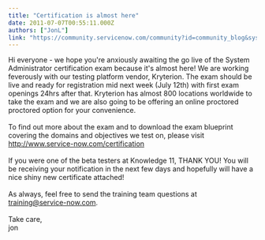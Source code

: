 ```yaml
---
title: "Certification is almost here"
date: 2011-07-07T00:55:11.000Z
authors: ["JonL"]
link: "https://community.servicenow.com/community?id=community_blog&sys_id=432e2a6ddbd0dbc01dcaf3231f9619e3"
---
```

<p>Hi everyone - we hope you're anxiously awaiting the go live of the System Administrator certification exam because it's almost here! We are working feverously with our testing platform vendor, Kryterion. The exam should be live and ready for registration mid next week (July 12th) with first exam openings 24hrs after that. Kryterion has almost 800 locations worldwide to take the exam and we are also going to be offering an online proctored proctored option for your convenience. <br/><br/><span>To find out more about the exam and to download the exam blueprint covering the domains and objectives we test on, please visit </span><a title="k-external-small" class="jive-link-external-small" href="http://www.service-now.com/certification" rel="nofollow" target="_blank">http://www.service-now.com/certification</a><span> </span><br/><br/>If you were one of the beta testers at Knowledge 11, THANK YOU! You will be receiving your notification in the next few days and hopefully will have a nice shiny new certificate attached!<br/><br/><span>As always, feel free to send the training team questions at </span><a title="k-email-small" class="jive-link-email-small" href="mailto:training@service-now.com">training@service-now.com</a><span>.</span><br/><br/>Take care,<br/>jon</p>